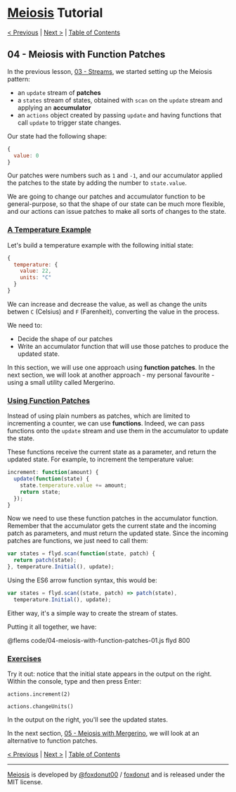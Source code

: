 # [Meiosis](https://meiosis.js.org) Tutorial

[< Previous](03-streams.html) |
[Next >](05-meiosis-with-mergerino.html) |
[Table of Contents](toc.html)

## 04 - Meiosis with Function Patches

In the previous lesson, [03 - Streams](03-streams.html), we started setting up the
Meiosis pattern:

- an `update` stream of **patches**
- a `states` stream of states, obtained with `scan` on the `update` stream and applying
an **accumulator**
- an `actions` object created by passing `update` and having functions that call `update`
to trigger state changes.

Our state had the following shape:

```js
{
  value: 0
}
```

Our patches were numbers such as `1` and `-1`, and our accumulator applied the patches to the
state by adding the number to `state.value`.

We are going to change our patches and accumulator function to be general-purpose, so that the
shape of our state can be much more flexible, and our actions can issue patches to make all sorts
of changes to the state.

<a name="temperature_example"></a>
### [A Temperature Example](#temperature_example)

Let's build a temperature example with the following initial state:

```js
{
  temperature: {
    value: 22,
    units: "C"
  }
}
```

We can increase and decrease the value, as well as change the units betwen `C` (Celsius) and
`F` (Farenheit), converting the value in the process.

We need to:

- Decide the shape of our patches
- Write an accumulator function that will use those patches to produce the updated state.

In this section, we will use one approach using **function patches**. In the next section, we
will look at another approach - my personal favourite - using a small utility called Mergerino.

<a name="using_function_patches"></a>
### [Using Function Patches](#using_function_patches)

Instead of using plain numbers as patches, which are limited to incrementing a counter, we can
use **functions**. Indeed, we can pass functions onto the `update` stream and use them in the
accumulator to update the state.

These functions receive the current state as a parameter, and return the updated state.
For example, to increment the temperature value:

```js
increment: function(amount) {
  update(function(state) {
    state.temperature.value += amount;
    return state;
  });
}
```

Now we need to use these function patches in the accumulator function. Remember that the
accumulator gets the current state and the incoming patch as parameters, and must return the
updated state. Since the incoming patches are functions, we just need to call them:

```js
var states = flyd.scan(function(state, patch) {
  return patch(state);
}, temperature.Initial(), update);
```

Using the ES6 arrow function syntax, this would be:

```js
var states = flyd.scan((state, patch) => patch(state),
  temperature.Initial(), update);
```

Either way, it's a simple way to create the stream of states.

Putting it all together, we have:

@flems code/04-meiosis-with-function-patches-01.js flyd 800

<a name="exercises"></a>
### [Exercises](#exercises)

Try it out: notice that the initial state appears in the output on the right. Within the console,
type and then press Enter:

`actions.increment(2)`

`actions.changeUnits()`

In the output on the right, you'll see the updated states.

In the next section, [05 - Meiosis with Mergerino](05-meiosis-with-mergerino.html), we will look
at an alternative to function patches.

[< Previous](03-streams.html) |
[Next >](05-meiosis-with-mergerino.html) |
[Table of Contents](toc.html)

-----

[Meiosis](https://meiosis.js.org) is developed by [@foxdonut00](http://twitter.com/foxdonut00) / [foxdonut](https://github.com/foxdonut) and is released under the MIT license.
